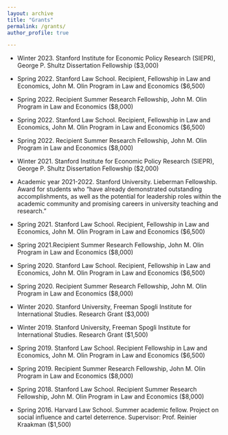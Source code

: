 ```yaml
---
layout: archive
title: "Grants"
permalink: /grants/
author_profile: true

---
```


* Winter 2023. Stanford Institute for Economic Policy Research (SIEPR),
George P. Shultz Dissertation Fellowship ($3,000)

* Spring 2022. Stanford Law School. Recipient, Fellowship in Law and Economics,
John M. Olin Program in Law and Economics ($6,500)

* Spring 2022. Recipient Summer Research Fellowship,
John M. Olin Program in Law and Economics ($8,000)

* Spring 2022. Stanford Law School. Recipient, Fellowship in Law and Economics,
 John M. Olin Program in Law and Economics ($6,500)

* Spring 2022. Recipient Summer Research Fellowship,
 John M. Olin Program in Law and Economics ($8,000)

* Winter 2021. Stanford Institute for Economic Policy Research (SIEPR),
George P. Shultz Dissertation Fellowship ($2,000)

* Academic year 2021-2022. Stanford University. Lieberman Fellowship.
Award for students who “have already demonstrated outstanding accomplishments,
as well as the potential for leadership roles within the academic community
and promising careers in university teaching and research.”

* Spring 2021. Stanford Law School. Recipient, Fellowship in Law and Economics,
John M. Olin Program in Law and Economics ($6,500)

* Spring 2021.Recipient Summer Research Fellowship,
John M. Olin Program in Law and Economics ($8,000)

* Spring 2020. Stanford Law School. Recipient, Fellowship in Law and Economics,
 John M. Olin Program in Law and Economics ($6,500)

* Spring 2020. Recipient Summer Research Fellowship, John M. Olin Program in Law and Economics ($8,000)

* Winter 2020. Stanford University,
 Freeman Spogli Institute for International Studies. Research Grant ($3,000)

* Winter 2019. Stanford University,
Freeman Spogli Institute for International Studies. Research Grant ($1,500)

* Spring  2019. Stanford Law School. Recipient Fellowship in Law and Economics,
John M. Olin Program in Law and Economics ($6,500)

* Spring 2019. Recipient Summer Research Fellowship, John M. Olin Program in Law and Economics ($8,000)

* Spring 2018. Stanford Law School. Recipient Summer Research Fellowship,
John M. Olin Program in Law and Economics ($8,000)

* Spring 2016. Harvard Law School. Summer academic fellow.
Project on social influence and cartel deterrence. Supervisor: Prof. Reinier Kraakman ($1,500)
